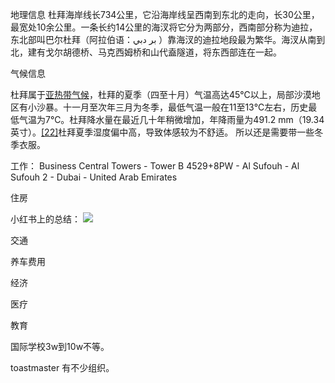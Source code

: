 地理信息
杜拜海岸线长734公里，它沿海岸线呈西南到东北的走向，长30公里，最宽处10余公里。一条长约14公里的海汊将它分为两部分，西南部分称为迪拉，东北部叫巴尔杜拜（阿拉伯语：بر دبي ）靠海汊的迪拉地段最为繁华。海汊从南到北，建有戈尔胡德桥、马克西姆桥和山代盍隧道，将东西部连在一起。


气候信息

杜拜属于[亚热带气候](https://zh.wikipedia.org/wiki/%E4%BA%9E%E7%86%B1%E5%B8%B6%E6%B0%A3%E5%80%99 "亚热带气候")，杜拜的夏季（四至十月）气温高达45℃以上，局部沙漠地区有小沙暴。十一月至次年三月为冬季，最低气温一般在11至13℃左右，历史最低气温为7℃。杜拜降水量在最近几十年稍微增加，年降雨量为491.2 mm（19.34英寸）。[[22]](https://zh.wikipedia.org/wiki/#cite_note-22)杜拜夏季湿度偏中高，导致体感较为不舒适。
所以还是需要带一些冬季衣服。

工作：
Business Central Towers - Tower B 
4529+8PW - Al Sufouh - Al Sufouh 2 - Dubai - United Arab Emirates


住房

小红书上的总结：
![](note/files/Camera_XHS_17122291504671040g2sg30vv147s6m4004a0vpfq0orkii6pomu0.jpg)


交通


养车费用


经济

医疗 

教育

国际学校3w到10w不等。

toastmaster 有不少组织。


